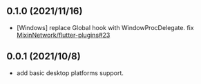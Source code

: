 ## 0.1.0 (2021/11/16)

* [Windows] replace Global hook with WindowProcDelegate. fix [MixinNetwork/flutter-plugins#23](https://github.com/MixinNetwork/flutter-plugins/issues/23)

## 0.0.1 (2021/10/8)

* add basic desktop platforms support.
